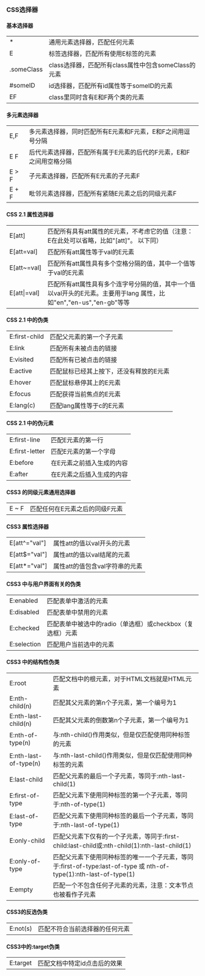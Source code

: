 ### CSS选择器

#### 基本选择器

<table>
  <tr>
    <td> * </td>
    <td>通用元素选择器，匹配任何元素</td>
  </tr>

  <tr>
    <td> E </td>
    <td>标签选择器，匹配所有使用E标签的元素</td>
  </tr>

  <tr>
    <td> .someClass </td>
    <td> class选择器，匹配所有class属性中包含someClass的元素 </td>
  </tr>

  <tr>
    <td> #someID </td>
    <td> id选择器，匹配所有id属性等于someID的元素 </td>
  </tr>
  <tr>
    <td> EF </td>
    <td> class里同时含有E和F两个类的元素 </td>
  </tr>
</table>

#### 多元素选择器

<table>
  <tr>
    <td> E,F </td>
    <td> 多元素选择器，同时匹配所有E元素和F元素，E和F之间用逗号分隔</td>
  </tr>

  <tr>
    <td> E F </td>
    <td> 后代元素选择器，匹配所有属于E元素的后代的F元素，E和F之间用空格分隔 </td>
  </tr>

  <tr>
    <td> E > F </td>
    <td> 子元素选择器，匹配所有E元素的子元素F </td>
  </tr>

  <tr>
    <td> E + F </td>
    <td> 毗邻元素选择器，匹配所有紧随E元素之后的同级元素F </td>
  </tr>
</table>

#### CSS 2.1 属性选择器

<table>
  <tr>
    <td> E[att] </td>
    <td>
      匹配所有具有att属性的E元素，不考虑它的值（注意：E在此处可以省略，比如"[att]"。
      以下同）
    </td>
  </tr>

  <tr>
    <td> E[att=val] </td>
    <td> 匹配所有att属性等于val的E元素 </td>
  </tr>

  <tr>
    <td> E[att~=val] </td>
    <td> 匹配所有att属性具有多个空格分隔的值，其中一个值等于val的E元素</td>
  </tr>

  <tr>
    <td> E[att|=val] </td>
    <td>
      匹配所有att属性具有多个连字号分隔的值，其中一个值以val开头的E元素。主要用于lang
      属性，比如"en","en-us","en-gb"等等
    </td>
  </tr>
</table>

#### CSS 2.1 中的伪类

<table>
  <tr>
    <td> E:first-child </td>
    <td> 匹配父元素的第一个子元素</td>
  </tr>

  <tr>
    <td> E:link </td>
    <td> 匹配所有未被点击的链接 </td>
  </tr>

  <tr>
    <td> E:visited </td>
    <td> 匹配所有已被点击的链接 </td>
  </tr>

  <tr>
    <td> E:active </td>
    <td> 匹配鼠标已经其上按下，还没有释放的E元素</td>
  </tr>

  <tr>
    <td> E:hover </td>
    <td> 匹配鼠标悬停其上的E元素</td>
  </tr>

  <tr>
    <td> E:focus </td>
    <td> 匹配获得当前焦点的E元素</td>
  </tr>

  <tr>
    <td> E:lang(c) </td>
    <td> 匹配lang属性等于c的E元素</td>
  </tr>
</table>

#### CSS 2.1 中的伪元素

<table>
  <tr>
    <td> E:first-line </td>
    <td> 匹配E元素的第一行</td>
  </tr>

  <tr>
    <td> E:first-letter </td>
    <td> 匹配E元素的第一个字母 </td>
  </tr>

  <tr>
    <td> E:before </td>
    <td> 在E元素之前插入生成的内容 </td>
  </tr>

  <tr>
    <td> E:after </td>
    <td> 在E元素之后插入生成的内容</td>
  </tr>
</table>

#### CSS3 的同级元素通用选择器

<table>
  <tr>
    <td> E ~ F </td>
    <td> 匹配任何在E元素之后的同级F元素 </td>
  </tr>
</table>

#### CSS3 属性选择器

<table>
  <tr>
    <td> E[att^="val"] </td>
    <td> 属性att的值以val开头的元素 </td>
  </tr>

  <tr>
    <td> E[att$="val"] </td>
    <td> 属性att的值以val结尾的元素 </td>
  </tr>

  <tr>
    <td> E[att*="val"] </td>
    <td> 属性att的值包含val字符串的元素 </td>
  </tr>
</table>

#### CSS3 中与用户界面有关的伪类

<table>
  <tr>
    <td> E:enabled </td>
    <td> 匹配表单中激活的元素 </td>
  </tr>

  <tr>
    <td> E:disabled </td>
    <td> 匹配表单中禁用的元素 </td>
  </tr>

  <tr>
    <td> E:checked </td>
    <td> 匹配表单中被选中的radio（单选框）或checkbox（复选框）元素 </td>
  </tr>

  <tr>
    <td> E:selection </td>
    <td> 匹配用户当前选中的元素 </td>
  </tr>
</table>

#### CSS3 中的结构性伪类

<table>
  <tr>
    <td> E:root </td>
    <td> 匹配文档中的根元素，对于HTML文档就是HTML元素 </td>
  </tr>

  <tr>
    <td> E:nth-child(n) </td>
    <td> 匹配其父元素的第n个子元素，第一个编号为1 </td>
  </tr>

  <tr>
    <td> E:nth-last-child(n) </td>
    <td> 匹配其父元素的倒数第n个子元素，第一个编号为1 </td>
  </tr>

  <tr>
    <td> E:nth-of-type(n) </td>
    <td> 与:nth-child()作用类似，但是仅匹配使用同种标签的元素 </td>
  </tr>

  <tr>
    <td> E:nth-last-of-type(n) </td>
    <td> 与:nth-last-child()作用类似，但是仅匹配使用同种标签的元素 </td>
  </tr>

  <tr>
    <td> E:last-child </td>
    <td> 匹配父元素的最后一个子元素，等同于:nth-last-child(1) </td>
  </tr>

  <tr>
    <td> E:first-of-type </td>
    <td> 匹配父元素下使用同种标签的第一个子元素，等同于:nth-of-type(1) </td>
  </tr>

  <tr>
    <td> E:last-of-type </td>
    <td> 匹配父元素下使用同种标签的最后一个子元素，等同于:nth-last-of-type(1) </td>
  </tr>

  <tr>
    <td> E:only-child </td>
    <td>
      匹配父元素下仅有的一个子元素，等同于:first-child:last-child或:nth-child(1):nth-last-child(1)
    </td>
  </tr>

  <tr>
    <td> E:only-of-type </td>
    <td>
      匹配父元素下使用同种标签的唯一一个子元素，等同于:first-of-type:last-of-type 或
      nth-of-type(1):nth-last-of-type(1)
    </td>
  </tr>

  <tr>
    <td> E:empty </td>
    <td> 匹配一个不包含任何子元素的元素，注意：文本节点也被看作子元素 </td>
  </tr>
</table>

#### CSS3的反选伪类

<table>
  <tr>
    <td> E:not(s) </td>
    <td> 匹配不符合当前选择器的任何元素 </td>
  </tr>
</table>

#### CSS3中的:target伪类

<table>
  <tr>
    <td> E:target </td>
    <td> 匹配文档中特定id点击后的效果 </td>
  </tr>
</table>
